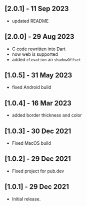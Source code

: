 ## [2.0.1] - 11 Sep 2023
* updated README

## [2.0.0] - 29 Aug 2023
* C code rewritten into Dart
* now web is supported
* added `elevation` an `shadowOffset`

## [1.0.5] - 31 May 2023
* fixed Android build

## [1.0.4] - 16 Mar 2023
* added border thickness and color

## [1.0.3] - 30 Dec 2021
* Fixed MacOS build

## [1.0.2] - 29 Dec 2021
* Fixed project for pub.dev

## [1.0.1] - 29 Dec 2021
* Initial release.

